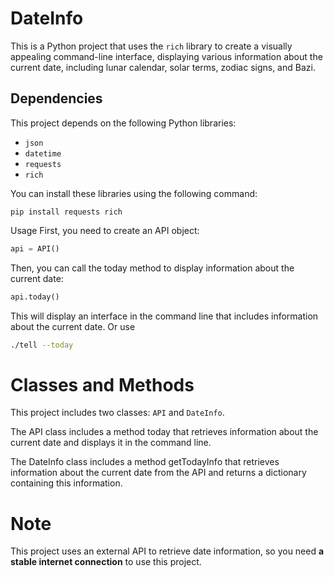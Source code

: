 # DateInfo

This is a Python project that uses the `rich` library to create a visually appealing command-line interface, displaying various information about the current date, including lunar calendar, solar terms, zodiac signs, and Bazi.

## Dependencies

This project depends on the following Python libraries:

- `json`
- `datetime`
- `requests`
- `rich`

You can install these libraries using the following command:
```
pip install requests rich
```
Usage
First, you need to create an API object:
```python
api = API()
```
Then, you can call the today method to display information about the current date:
```python
api.today()
```
This will display an interface in the command line that includes information about the current date.
Or use
```sh
./tell --today
```
# Classes and Methods
This project includes two classes: `API` and `DateInfo`.

The API class includes a method today that retrieves information about the current date and displays it in the command line.

The DateInfo class includes a method getTodayInfo that retrieves information about the current date from the API and returns a dictionary containing this information.

# Note
This project uses an external API to retrieve date information, so you need **a stable internet connection** to use this project.
